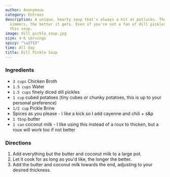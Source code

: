 ```yaml
---
author: Anonymous
category: Entrees
description: A unique, hearty soup that's always a hit at potlucks. The longer it
  simmers, the better it gets. Even if you're not a fan of dill pickles, you'll love
  this soup.
image: dill_pickle_soup.jpg
size: 4-6 servings
spicy: "\u2713"
time: All day
title: Dill Pickle Soup
---
```

### Ingredients

* `3 cups` Chicken Broth
* `1.5 cups` Water
* `1.5 cups` finely diced dill pickles
* `1 cup` cubed potatoes (tiny cubes or chunky potatoes, this is up to your personal preference)
* `1/2 cup` Pickle Brine
* Spices as you please - I like a kick so I add cayenne and chili + s&p
* `1 tbsp` butter
* `1 can` coconut milk - I like using this instead of a roux to thicken, but a roux will work too if not better

### Directions

1. Add everything but the butter and coconut milk to a large pot.
2. Let it cook for as long as you'd like, the longer the better.
3. Add the butter and coconut milk towards the end, adjusting to your desired thickness.